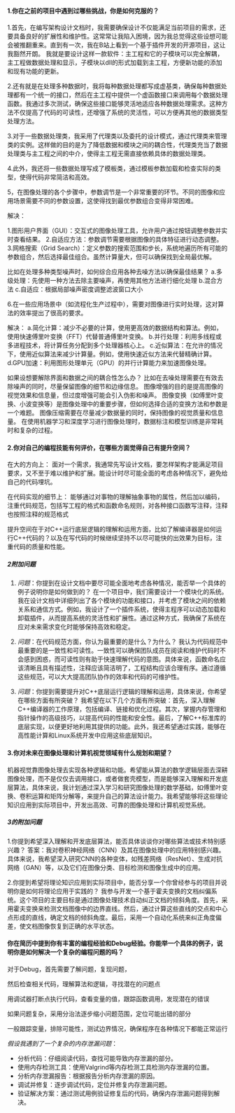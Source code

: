 #### 1.你在之前的项目中遇到过哪些挑战，你是如何克服的？

1.首先，在编写架构设计文档时，我需要确保设计不仅能满足当前项目的需求，还要具备良好的扩展性和维护性。这常常让我陷入困境，因为我总觉得这些设想可能会被推翻重来。直到有一次，我在B站上看到一个基于插件开发的开源项目，这让我豁然开朗。
我就是要设计这样一款软件：主工程和它的子模块可以完全解耦，主工程做数据处理和显示，子模块以dll的形式加载到主工程，方便新功能的添加和现有功能的更新。

2.还有就是在处理多种数据时，我将每种数据处理都写成虚基类，确保每种数据处理都有一个统一的接口，然后在主工程中提供一个虚函数接口来调用每个数据处理函数。我通过多次测试，确保这些接口能够灵活地适应各种数据处理需求。这种方法不仅提高了代码的可读性，还增强了系统的灵活性，可以方便再其他的数据类型处理方法。

3.对于一些数据处理类，我采用了代理类以及委托的设计模式，通过代理类来管理类的实例。这样做的目的是为了降低数据和模块之间的耦合性，代理类充当了数据处理类与主工程之间的中介，使得主工程无需直接依赖具体的数据处理类。

4.此外，我还将一些数据处理写成了模板类，通过模板参数加载和检查实际的类型，使得代码非常简洁和高效。

5，在图像处理的各个步骤中，参数调节是一个非常重要的环节。不同的图像和应用场景需要不同的参数设置，这使得找到最优参数组合变得非常困难。

解决：

   1.图形用户界面（GUI）：交互式的图像处理工具，允许用户通过按钮调整参数并实时查看结果。
   2.自适应方法：参数调节需要根据图像的具体特征进行动态调整。
   3.网格搜索（Grid Search）：定义参数的搜索范围和步长，系统地遍历所有可能的参数组合，然后选择最佳组合。虽然计算量大，但可以确保找到全局最优解。

比如在处理多种类型噪声时，如何综合应用各种去噪方法以确保最佳结果？
    a.多级处理：先使用一种方法去除主要噪声，再使用其他方法进行细化处理
    b.混合方法
    c.自适应：根据局部噪声密度调整滤波窗口大小

6.在一些应用场景中（如流程化生产过程中），需要对图像进行实时处理，这对算法的效率提出了很高的要求。

解决：
    a.简化计算：减少不必要的计算，使用更高效的数据结构和算法。例如，使用快速傅里叶变换（FFT）代替普通傅里叶变换。
    b.并行处理：利用多线程或多进程技术，将计算任务分配到多个处理器核心上。
    c.近似算法：在允许的情况下，使用近似算法来减少计算量。例如，使用快速近似方法来代替精确计算。
    d.GPU加速：利用图形处理单元（GPU）的并行计算能力来加速图像处理。




如果设想要解除界面和数据之间的耦合性怎么办？
比如在去噪处理需要在有效去除噪声的同时，尽量保留图像的细节和边缘信息。
图像增强的目的是提高图像的视觉效果和信息量，但过度增强可能会引入伪影和噪声。
图像变换（如傅里叶变换、小波变换等）是图像处理中的重要步骤，但如何选择合适的变换方法和参数是一个难题。
图像压缩需要在尽量减少数据量的同时，保持图像的视觉质量和信息量。
在使用机器学习和深度学习进行图像处理时，数据标注和模型训练是非常耗时和复杂的过程。


#### 2.你对自己的编程技能有何评价，在哪些方面觉得自己有提升空间？

在大的方向上：
面对一个需求，我通常先写设计文档，要怎样架构才能满足项目要求，又不至于难以维护和扩展。能设计时尽可能全面的考虑各种情况下，避免给自己的代码埋坑。

在代码实现的细节上：
能够通过对事物的理解抽象事物的属性，然后加以编码，注重代码规范，包括写工程的格式和函数命名规则，对各种接口函数写注释，注释也按照注释的规范格式

提升空间在于对C++运行底层逻辑的理解和运用方面，比如了解编译器是如何运行C++代码的？以及在写代码的时候继续坚持不以尽可能快的出效果为目标，注重代码的质量和性能。


##### 2附加问题

1. *问题*：你提到在设计文档中要尽可能全面地考虑各种情况，能否举一个具体的例子说明你是如何做到的？
   在一个项目中，我们需要设计一个模块化的系统。我在设计文档中详细列出了各个模块的功能和接口，并考虑了模块之间的依赖关系和通信方式。例如，我设计了一个插件系统，使得主程序可以动态加载和卸载插件，从而提高系统的灵活性和扩展性。通过这种方式，我确保了系统在应对未来需求变化时能够保持高效和稳定。

2. *问题*：在代码规范方面，你认为最重要的是什么？为什么？
   我认为代码规范中最重要的是一致性和可读性。一致性可以确保团队成员在阅读和维护代码时不会感到困惑，而可读性则有助于快速理解代码的意图。具体来说，函数命名应该清晰且具有描述性，注释应该简洁明了，工程结构应该合理有序。通过遵循这些规范，可以大大提高团队协作的效率和代码的可维护性。

3. *问题*：你提到需要提升对C++底层运行逻辑的理解和运用，具体来说，你希望在哪些方面有所突破？
  我希望在以下几个方面有所突破：首先，深入理解C++编译器的工作原理，包括编译、链接和优化过程。其次，掌握内存管理和指针操作的高级技巧，以提高代码的性能和安全性。最后，了解C++标准库的底层实现，以便更好地利用其提供的功能。此外，我还希望通过实践，能够在高性能计算和Linux系统开发中应用这些底层知识。


#### 3.你对未来在图像处理和计算机视觉领域有什么规划和期望？

机器视觉靠图像处理去实现各种逻辑和功能。希望能从算法的数学逻辑层面去深耕图像处理，而不是仅仅去调用接口，或者做套壳模型，而是能够深入理解和开发底层算法，具体来说，我计划通过深入学习和研究图像处理的数学基础，如傅里叶变换、卷积运算和矩阵分解等，来提升自己的算法设计能力。我希望能够将这些理论知识应用到实际项目中，开发出高效、可靠的图像处理和计算机视觉系统。

##### 3的附加问题

1.你提到希望深入理解和开发底层算法，能否具体谈谈你对哪些算法或技术特别感兴趣？
答案：我对卷积神经网络（CNN）及其在图像处理中的应用特别感兴趣。具体来说，我希望深入研究CNN的各种变体，如残差网络（ResNet）、生成对抗网络（GAN）等，以及它们在图像分类、目标检测和图像生成中的应用。

2.你提到希望将理论知识应用到实际项目中，能否分享一个你曾经参与的项目并说明你是如何将理论应用于实践的？
我参与开发一个基于霍夫变换的文档纠偏系统。这个项目的主要目标是通过图像处理技术自动纠正文档的倾斜角度。首先，采用霍夫变换来检测文档图像中的边界直线。然后，通过计算这些直线的交点和中心点形成的直线，确定文档的倾斜角度。最后，采用一个自动化系统来纠正角度偏差，使文档图像恢复到正确的水平状态。


#### 你在简历中提到你有丰富的编程经验和Debug经验。你能举一个具体的例子，说明你是如何解决一个复杂的编程问题的吗？

对于Debug，首先需要了解问题，复现问题，

然后检查相关代码，理解算法和逻辑，寻找潜在的问题点

用调试器打断点执行代码，查看变量的值，跟踪函数调用，发现潜在的错误

如果问题复杂，采用分治法逐步缩小问题范围，定位可能出错的部分

一般跟踪变量，排除可能性，测试边界情况，确保程序在各种情况下都能正常运行

*假设我遇到了一个复杂的内存泄漏问题*：
- 分析代码：仔细阅读代码，查找可能导致内存泄漏的部分。
- 使用内存检测工具：使用Valgrind等内存检测工具检测内存泄漏的位置。
- 分析内存泄漏报告：根据报告分析内存泄漏的原因。
- 调试并修复：逐步调试代码，定位并修复内存泄漏问题。
- 验证解决方案：通过测试用例验证修复后的代码，确保内存泄漏问题得到解决。





